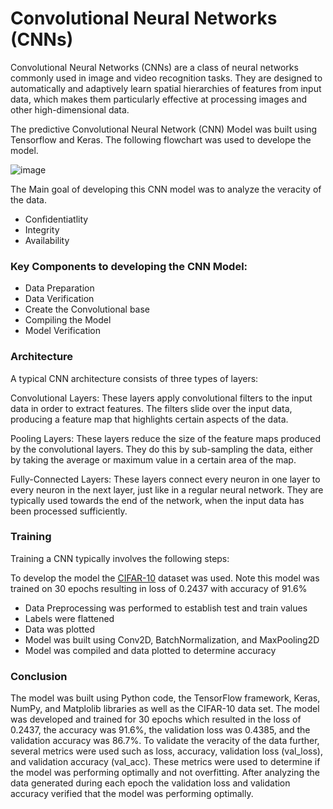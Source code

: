 # Convolutional Neural Networks (CNNs)
Convolutional Neural Networks (CNNs) are a class of neural networks commonly used in image and video recognition tasks. They are designed to automatically and adaptively learn spatial hierarchies of features from input data, which makes them particularly effective at processing images and other high-dimensional data.

The predictive Convolutional Neural Network (CNN) Model was built using Tensorflow and Keras.
The following flowchart was used to develope the model.

![image](https://user-images.githubusercontent.com/71196508/236646896-5a5fcc71-311e-44e0-9a88-d30efe084599.png)

The Main goal of developing this CNN model was to analyze the veracity of the data.
* Confidentiatlity
* Integrity
* Availability

### Key Components to developing the CNN Model: 
* Data Preparation
* Data Verification
* Create the Convolutional base
* Compiling the Model
* Model Verification

### Architecture
A typical CNN architecture consists of three types of layers:

Convolutional Layers: These layers apply convolutional filters to the input data in order to extract features. The filters slide over the input data, producing a feature map that highlights certain aspects of the data.

Pooling Layers: These layers reduce the size of the feature maps produced by the convolutional layers. They do this by sub-sampling the data, either by taking the average or maximum value in a certain area of the map.

Fully-Connected Layers: These layers connect every neuron in one layer to every neuron in the next layer, just like in a regular neural network. They are typically used towards the end of the network, when the input data has been processed sufficiently.

### Training
Training a CNN typically involves the following steps:

To develop the model the [CIFAR-10](https://www.tensorflow.org/datasets/catalog/cifar10) dataset was used. 
Note this model was trained on 30 epochs resulting in loss of 0.2437 with accuracy of 91.6%

* Data Preprocessing was performed to establish test and train values
* Labels were flattened
* Data was plotted
* Model was built using Conv2D, BatchNormalization, and MaxPooling2D
* Model was compiled and data plotted to determine accuracy

### Conclusion

The model was built using Python code, the TensorFlow framework, Keras, NumPy, and Matplolib libraries as well as the CIFAR-10 data set. 
The model was developed and trained for 30 epochs which resulted in the loss of 0.2437, the accuracy was 91.6%, the validation loss was 0.4385, and the validation accuracy was 86.7%.
To validate the veracity of the data further, several metrics were used such as loss, accuracy,  validation loss (val_loss), and validation accuracy (val_acc).  These metrics were used to determine if the model was performing optimally and not overfitting. After analyzing the data generated during each epoch the validation loss and validation accuracy verified that the model was performing optimally.  
